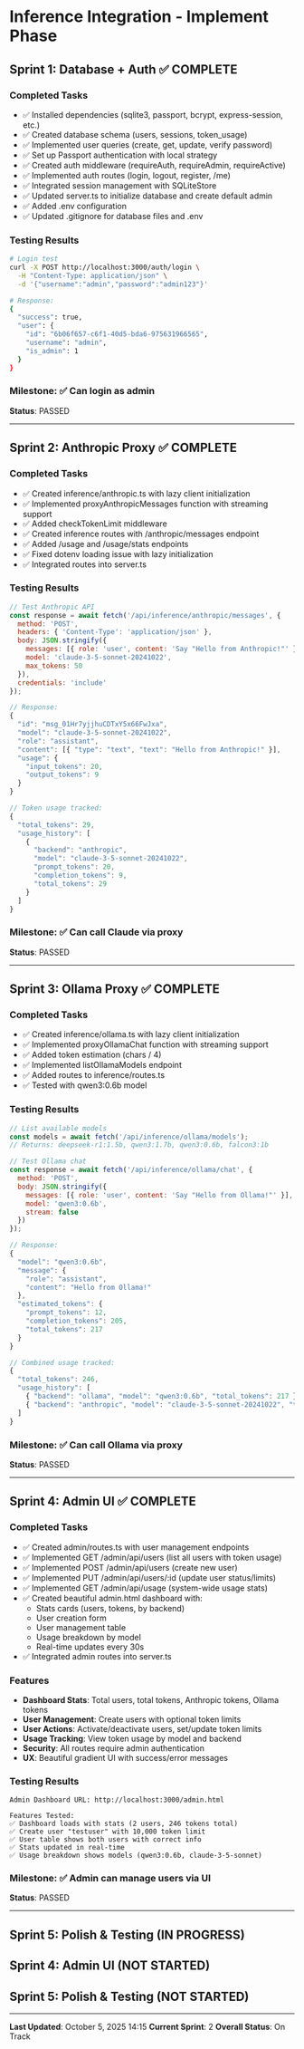# Inference Integration - Implement Phase

## Sprint 1: Database + Auth ✅ COMPLETE

### Completed Tasks
- ✅ Installed dependencies (sqlite3, passport, bcrypt, express-session, etc.)
- ✅ Created database schema (users, sessions, token_usage)
- ✅ Implemented user queries (create, get, update, verify password)
- ✅ Set up Passport authentication with local strategy
- ✅ Created auth middleware (requireAuth, requireAdmin, requireActive)
- ✅ Implemented auth routes (login, logout, register, /me)
- ✅ Integrated session management with SQLiteStore
- ✅ Updated server.ts to initialize database and create default admin
- ✅ Added .env configuration
- ✅ Updated .gitignore for database files and .env

### Testing Results
```bash
# Login test
curl -X POST http://localhost:3000/auth/login \
  -H "Content-Type: application/json" \
  -d '{"username":"admin","password":"admin123"}'

# Response:
{
  "success": true,
  "user": {
    "id": "6b06f657-c6f1-40d5-bda6-975631966565",
    "username": "admin",
    "is_admin": 1
  }
}
```

### Milestone: ✅ Can login as admin
**Status**: PASSED

---

## Sprint 2: Anthropic Proxy ✅ COMPLETE

### Completed Tasks
- ✅ Created inference/anthropic.ts with lazy client initialization
- ✅ Implemented proxyAnthropicMessages function with streaming support
- ✅ Added checkTokenLimit middleware
- ✅ Created inference routes with /anthropic/messages endpoint
- ✅ Added /usage and /usage/stats endpoints
- ✅ Fixed dotenv loading issue with lazy initialization
- ✅ Integrated routes into server.ts

### Testing Results
```javascript
// Test Anthropic API
const response = await fetch('/api/inference/anthropic/messages', {
  method: 'POST',
  headers: { 'Content-Type': 'application/json' },
  body: JSON.stringify({
    messages: [{ role: 'user', content: 'Say "Hello from Anthropic!"' }],
    model: 'claude-3-5-sonnet-20241022',
    max_tokens: 50
  }),
  credentials: 'include'
});

// Response:
{
  "id": "msg_01Hr7yjjhuCDTxY5x66FwJxa",
  "model": "claude-3-5-sonnet-20241022",
  "role": "assistant",
  "content": [{ "type": "text", "text": "Hello from Anthropic!" }],
  "usage": {
    "input_tokens": 20,
    "output_tokens": 9
  }
}

// Token usage tracked:
{
  "total_tokens": 29,
  "usage_history": [
    {
      "backend": "anthropic",
      "model": "claude-3-5-sonnet-20241022",
      "prompt_tokens": 20,
      "completion_tokens": 9,
      "total_tokens": 29
    }
  ]
}
```

### Milestone: ✅ Can call Claude via proxy
**Status**: PASSED

---

## Sprint 3: Ollama Proxy ✅ COMPLETE

### Completed Tasks
- ✅ Created inference/ollama.ts with lazy client initialization
- ✅ Implemented proxyOllamaChat function with streaming support
- ✅ Added token estimation (chars / 4)
- ✅ Implemented listOllamaModels endpoint
- ✅ Added routes to inference/routes.ts
- ✅ Tested with qwen3:0.6b model

### Testing Results
```javascript
// List available models
const models = await fetch('/api/inference/ollama/models');
// Returns: deepseek-r1:1.5b, qwen3:1.7b, qwen3:0.6b, falcon3:1b

// Test Ollama chat
const response = await fetch('/api/inference/ollama/chat', {
  method: 'POST',
  body: JSON.stringify({
    messages: [{ role: 'user', content: 'Say "Hello from Ollama!"' }],
    model: 'qwen3:0.6b',
    stream: false
  })
});

// Response:
{
  "model": "qwen3:0.6b",
  "message": {
    "role": "assistant",
    "content": "Hello from Ollama!"
  },
  "estimated_tokens": {
    "prompt_tokens": 12,
    "completion_tokens": 205,
    "total_tokens": 217
  }
}

// Combined usage tracked:
{
  "total_tokens": 246,
  "usage_history": [
    { "backend": "ollama", "model": "qwen3:0.6b", "total_tokens": 217 },
    { "backend": "anthropic", "model": "claude-3-5-sonnet-20241022", "total_tokens": 29 }
  ]
}
```

### Milestone: ✅ Can call Ollama via proxy
**Status**: PASSED

---

## Sprint 4: Admin UI ✅ COMPLETE

### Completed Tasks
- ✅ Created admin/routes.ts with user management endpoints
- ✅ Implemented GET /admin/api/users (list all users with token usage)
- ✅ Implemented POST /admin/api/users (create new user)
- ✅ Implemented PUT /admin/api/users/:id (update user status/limits)
- ✅ Implemented GET /admin/api/usage (system-wide usage stats)
- ✅ Created beautiful admin.html dashboard with:
  - Stats cards (users, tokens, by backend)
  - User creation form
  - User management table
  - Usage breakdown by model
  - Real-time updates every 30s
- ✅ Integrated admin routes into server.ts

### Features
- **Dashboard Stats**: Total users, total tokens, Anthropic tokens, Ollama tokens
- **User Management**: Create users with optional token limits
- **User Actions**: Activate/deactivate users, set/update token limits
- **Usage Tracking**: View token usage by model and backend
- **Security**: All routes require admin authentication
- **UX**: Beautiful gradient UI with success/error messages

### Testing Results
```
Admin Dashboard URL: http://localhost:3000/admin.html

Features Tested:
✅ Dashboard loads with stats (2 users, 246 tokens total)
✅ Create user "testuser" with 10,000 token limit
✅ User table shows both users with correct info
✅ Stats updated in real-time
✅ Usage breakdown shows models (qwen3:0.6b, claude-3-5-sonnet)
```

### Milestone: ✅ Admin can manage users via UI
**Status**: PASSED

---

## Sprint 5: Polish & Testing (IN PROGRESS)

## Sprint 4: Admin UI (NOT STARTED)

## Sprint 5: Polish & Testing (NOT STARTED)

---

**Last Updated**: October 5, 2025 14:15
**Current Sprint**: 2
**Overall Status**: On Track
